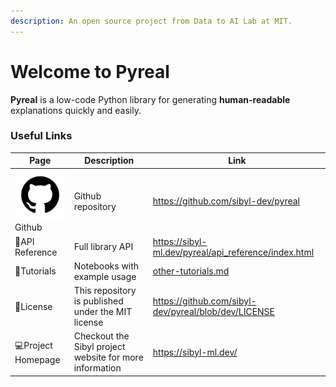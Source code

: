 ```yaml
---
description: An open source project from Data to AI Lab at MIT.
---
```


# Welcome to Pyreal

**Pyreal** is a low-code Python library for generating **human-readable** explanations quickly and easily.&#x20;

### Useful Links

<table data-column-title-hidden data-view="cards"><thead><tr><th>Page</th><th>Description</th><th data-hidden data-card-target data-type="content-ref">Link</th></tr></thead><tbody><tr><td><img src=".gitbook/assets/image.png" alt="" data-size="line">Github</td><td>Github repository</td><td><a href="https://github.com/sibyl-dev/pyreal">https://github.com/sibyl-dev/pyreal</a></td></tr><tr><td>📝API Reference</td><td>Full library API</td><td><a href="https://sibyl-ml.dev/pyreal/api_reference/index.html">https://sibyl-ml.dev/pyreal/api_reference/index.html</a></td></tr><tr><td>🍎Tutorials</td><td>Notebooks with example usage</td><td><a href="other-tutorials.md">other-tutorials.md</a></td></tr><tr><td>📜License</td><td>This repository is published under the MIT license</td><td><a href="https://github.com/sibyl-dev/pyreal/blob/dev/LICENSE">https://github.com/sibyl-dev/pyreal/blob/dev/LICENSE</a></td></tr><tr><td>💻Project Homepage</td><td>Checkout the Sibyl project website for more information</td><td><a href="https://sibyl-ml.dev/">https://sibyl-ml.dev/</a></td></tr></tbody></table>
